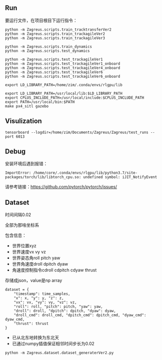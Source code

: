 
## Run
要运行文件，在项目根目下运行指令：
```
python -m Zagreus.scripts.train_tracktransferVer2
python -m Zagreus.scripts.train_trackagileVer2
python -m Zagreus.scripts.train_trackagileVer3

python -m Zagreus.scripts.train_dynamics
python -m Zagreus.scripts.test_dynamics

python -m Zagreus.scripts.test_trackagileVer1
python -m Zagreus.scripts.test_trackagileVer1_onboard
python -m Zagreus.scripts.test_trackagileVer4_onboard
python -m Zagreus.scripts.test_trackagileVer6
python -m Zagreus.scripts.test_trackagileVer6_onboard
```

```
export LD_LIBRARY_PATH=/home/zim/.conda/envs/rlgpu/lib

export LD_LIBRARY_PATH=/usr/local/lib:$LD_LIBRARY_PATH
export CPLUS_INCLUDE_PATH=/usr/local/include:$CPLUS_INCLUDE_PATH
export PATH=/usr/local/bin:$PATH
make px4_sitl gazebo
```

## Visulization

```
tensorboard --logdir=/home/zim/Documents/Zagreus/Zagreus/test_runs --port 6013
```

## Debug
安装环境后遇到报错：
```
ImportError: /home/core/.conda/envs/rlgpu/lib/python3.7/site-packages/torch/lib/libtorch_cpu.so: undefined symbol: iJIT_NotifyEvent
```
请参考链接：https://github.com/pytorch/pytorch/issues/

## Dataset

时间间隔0.02

全部为那啥坐标系

包含信息：
- 世界位置xyz
- 世界速度vx vy vz
- 世界姿态角roll pitch yaw
- 世界角速度droll dpitch dyaw
- 角速度控制指令cdroll cdpitch cdyaw thrust

存储成json，value是np array

```
dataset = {
    "timestamp": time_samples,
    "x": x, "y": y, "z": z,
    "vx": vx, "vy": vy, "vz": vz,
    "roll": roll, "pitch": pitch, "yaw": yaw,
    "droll": droll, "dpitch": dpitch, "dyaw": dyaw,
    "droll_cmd": droll_cmd, "dpitch_cmd": dpitch_cmd, "dyaw_cmd": dyaw_cmd,
    "thrust": thrust
}
```

- 已从北东地转换为东北天
- 已通过numpy插值保证相邻时间步长为0.02

```
python -m Zagreus.dataset.dataset_generaterVer2.py

```
